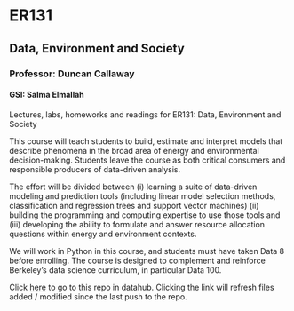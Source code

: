 # ER131

## Data, Environment and Society

### Professor: Duncan Callaway
#### GSI: Salma Elmallah

Lectures, labs, homeworks and readings for ER131: Data, Environment and Society

This course will teach students to build, estimate and interpret models that describe phenomena in the broad area of energy and environmental decision-making. Students leave the course as both critical consumers and responsible producers of data-driven analysis.

The effort will be divided between (i) learning a suite of data-driven modeling and prediction tools (including linear model selection methods, classification and regression trees and support vector machines) (ii) building the programming and computing expertise to use those tools and (iii) developing the ability to formulate and answer resource allocation questions within energy and environment contexts.

We will work in Python in this course, and students must have taken Data 8 before enrolling. The course is designed to complement and reinforce Berkeley’s data science curriculum, in particular Data 100.

Click [here](http://datahub.berkeley.edu/user-redirect/interact?account=duncancallaway&repo=ER131_2019&branch=master&path=) to go to this repo in datahub.  Clicking the link will refresh files added / modified since the last push to the repo.  
